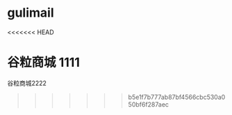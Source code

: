 # gulimail
<<<<<<< HEAD

谷粒商城 1111
=======
谷粒商城2222
>>>>>>> b5e1f7b777ab87bf4566cbc530a050bf6f287aec
